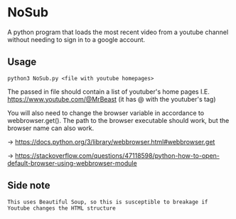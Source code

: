 # NoSub
A python program that loads the most recent video from a youtube channel without needing to sign in to a google account.

## Usage
```python3 NoSub.py <file with youtube homepages>```

  The passed in file should contain a list of youtuber's home pages I.E. https://www.youtube.com/@MrBeast (it has @ with the youtuber's tag) 
  
  You will also need to change the browser variable in accordance to webbrowser.get(<browser>). The path to the browser executable should work, but the browser name can also work.
  
  -> https://docs.python.org/3/library/webbrowser.html#webbrowser.get
  
  -> https://stackoverflow.com/questions/47118598/python-how-to-open-default-browser-using-webbrowser-module
  
  ## Side note
    This uses Beautiful Soup, so this is susceptible to breakage if Youtube changes the HTML structure
